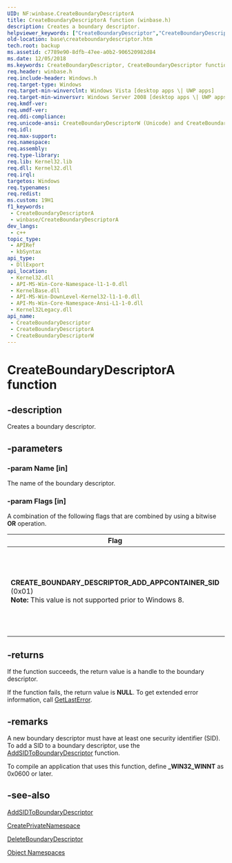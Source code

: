 ```yaml
---
UID: NF:winbase.CreateBoundaryDescriptorA
title: CreateBoundaryDescriptorA function (winbase.h)
description: Creates a boundary descriptor.
helpviewer_keywords: ["CreateBoundaryDescriptor","CreateBoundaryDescriptor function","CreateBoundaryDescriptorA","CreateBoundaryDescriptorW","base.createboundarydescriptor","winbase/CreateBoundaryDescriptor","winbase/CreateBoundaryDescriptorA","winbase/CreateBoundaryDescriptorW"]
old-location: base\createboundarydescriptor.htm
tech.root: backup
ms.assetid: c7789e90-8dfb-47ee-a0b2-906520982d84
ms.date: 12/05/2018
ms.keywords: CreateBoundaryDescriptor, CreateBoundaryDescriptor function, CreateBoundaryDescriptorA, CreateBoundaryDescriptorW, base.createboundarydescriptor, winbase/CreateBoundaryDescriptor, winbase/CreateBoundaryDescriptorA, winbase/CreateBoundaryDescriptorW
req.header: winbase.h
req.include-header: Windows.h
req.target-type: Windows
req.target-min-winverclnt: Windows Vista [desktop apps \| UWP apps]
req.target-min-winversvr: Windows Server 2008 [desktop apps \| UWP apps]
req.kmdf-ver: 
req.umdf-ver: 
req.ddi-compliance: 
req.unicode-ansi: CreateBoundaryDescriptorW (Unicode) and CreateBoundaryDescriptorA (ANSI)
req.idl: 
req.max-support: 
req.namespace: 
req.assembly: 
req.type-library: 
req.lib: Kernel32.lib
req.dll: Kernel32.dll
req.irql: 
targetos: Windows
req.typenames: 
req.redist: 
ms.custom: 19H1
f1_keywords:
 - CreateBoundaryDescriptorA
 - winbase/CreateBoundaryDescriptorA
dev_langs:
 - c++
topic_type:
 - APIRef
 - kbSyntax
api_type:
 - DllExport
api_location:
 - Kernel32.dll
 - API-MS-Win-Core-Namespace-l1-1-0.dll
 - KernelBase.dll
 - API-MS-Win-DownLevel-Kernel32-l1-1-0.dll
 - API-Ms-Win-Core-Namespace-Ansi-L1-1-0.dll
 - Kernel32Legacy.dll
api_name:
 - CreateBoundaryDescriptor
 - CreateBoundaryDescriptorA
 - CreateBoundaryDescriptorW
---
```


# CreateBoundaryDescriptorA function


## -description

Creates a boundary descriptor.

## -parameters

### -param Name [in]

The name of the boundary descriptor.

### -param Flags [in]

A combination of the following flags that are combined by using a bitwise **OR** operation.

| Flag                                                            | Description |
| --------------------------------------------------------------- | ----------- |
| **CREATE_BOUNDARY_DESCRIPTOR_ADD_APPCONTAINER_SID** (0x01)<br>**Note:** This value is not supported prior to Windows 8.     | Required for creating a boundary descriptor in an appcontainer process, regardless of producer or consumer.       |

## -returns

If the function succeeds, the return value is a handle to the boundary descriptor.

If the function fails, the return value is <b>NULL</b>. To get extended error information, call 
       <a href="/windows/desktop/api/errhandlingapi/nf-errhandlingapi-getlasterror">GetLastError</a>.

## -remarks

A new boundary descriptor must have at least one security identifier (SID). To add a SID to a boundary descriptor, use the <a href="/windows/desktop/api/namespaceapi/nf-namespaceapi-addsidtoboundarydescriptor">AddSIDToBoundaryDescriptor</a> function.

To compile an application that uses this function, define <b>_WIN32_WINNT</b> as 0x0600 or later.

## -see-also

<a href="/windows/desktop/api/namespaceapi/nf-namespaceapi-addsidtoboundarydescriptor">AddSIDToBoundaryDescriptor</a>



<a href="/windows/desktop/api/winbase/nf-winbase-createprivatenamespacea">CreatePrivateNamespace</a>



<a href="/windows/desktop/api/namespaceapi/nf-namespaceapi-deleteboundarydescriptor">DeleteBoundaryDescriptor</a>



<a href="/windows/desktop/Sync/object-namespaces">Object Namespaces</a>
